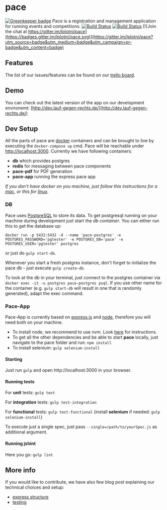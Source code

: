 # pace

[![Greenkeeper badge](https://badges.greenkeeper.io/lplotni/pace.svg)](https://greenkeeper.io/)
Pace is a registration and management application for running events and competitions.
[![Build Status](https://travis-ci.org/lplotni/pace.svg?branch=master)](https://travis-ci.org/lplotni/pace)
[![Build Status](https://travis-ci.org/cz8s/pace.svg?branch=master)](https://travis-ci.org/cz8s/pace)
[![Join the chat at https://gitter.im/lplotni/pace](https://badges.gitter.im/lplotni/pace.svg)](https://gitter.im/lplotni/pace?utm_source=badge&utm_medium=badge&utm_campaign=pr-badge&utm_content=badge)

## Features
The list of our issues/features can be found on our [trello board](https://trello.com/b/1gaDEa3O/pace-board).
## Demo
You can check out the latest version of the app on our development environemt: [http://dev.lauf-gegen-rechts.de/](http://dev.lauf-gegen-rechts.de/)
## Dev Setup
All the parts of pace are [docker](https://www.docker.com/) containers and can be brought to live by
executing the `docker-compose up` cmd. Pace will be reachable under
[http://localhost:3000](http://localhost:3000). Currently we have following containers:
* **db** which provides postgres
* **redis** for messaging between pace components
* **pace-pdf** for PDF generation
* **pace-app** running the express pace app

*If you don't have docker on you machine, just follow this instructions for a [mac](https://docs.docker.com/engine/installation/mac/), or this for [linux](https://docs.docker.com/engine/installation/linux/).*

### DB
Pace uses [PostgreSQL](https://www.postgresql.org/) to store its data. To get postgresql running on your machine during development just start the *db container*.
You can either run this to get the database up:

`docker run -p 5432:5432 -d --name 'pace-postgres' -e POSTGRES_PASSWORD='pgtester' -e POSTGRES_DB='pace' -e POSTGRES_USER='pgtester' postgres`

or just do `gulp start-db`.

Whenever you start a fresh postgres instance, don't forget to initialize the
pace db - just execute `gulp create-db`.

To look at the db in your terminal, just connect to the postgres container  via `docker exec -it -u postgres pace-postgres psql`. If you use other name for the container (e.g. `gulp start-db` will result in one that is randomly generated), adapt the exec command.
### Pace-App
Pace-App is currently based on [express.js](http://expressjs.com/) and [node](https://nodejs.org), therefore you will need both on your machine.
* To install node, we recommend to use *nvm*. Look [here](https://github.com/creationix/nvm) for instructions.
* To get all the other dependencies and be able to start **pace** locally, just navigate to the pace folder and run: `npm install`
* To install selenium: `gulp selenium-install`

#### Starting
Just run `gulp` and open http://localhost:3000 in your browser.

#### Running tests
For **unit** tests: `gulp test`

For **integration** tests: `gulp test-integration`

For **functional** tests: `gulp test-functional` (install **selenium** if needed: `gulp selenium-install`)

To execute just a single spec, just pass `--single=/path/to/yourSpec.js` as
additional argument.

#### Running jshint
Here you go: `gulp lint`

## More info
If you would like to contribute, we have also few blog post explaining our
technical choices and setup:

 * [express
   structure](https://lplotni.github.io/blog/2015/08/04/bootstraping-a-node-dot-js-webapp/)
 * [testing](https://lplotni.github.io/blog/2015/10/10/express-testing/)
